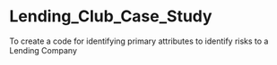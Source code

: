 # Lending_Club_Case_Study
To create a code for identifying primary attributes to identify risks to a Lending Company
